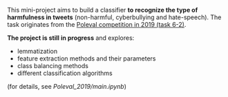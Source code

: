 This mini-project aims to build a classifier **to recognize the type of harmfulness in tweets** (non-harmful, cyberbullying and hate-speech). The task originates from the [Poleval competition in 2019 (task 6-2)](https://2019.poleval.pl/index.php/tasks/task6).

**The project is still in progress** and explores:

* lemmatization
* feature extraction methods and their parameters
* class balancing methods
* different classification algorithms

(for details, see *Poleval_2019/main.ipynb*)